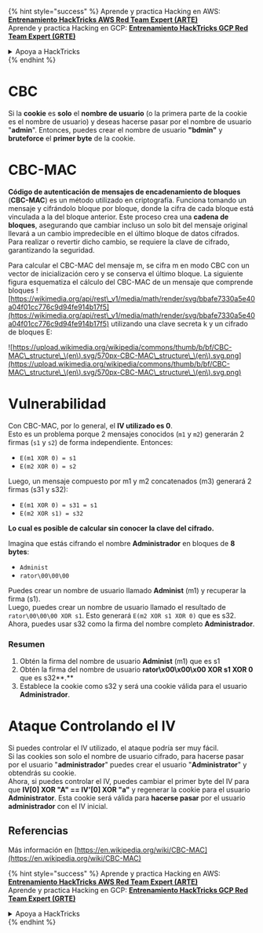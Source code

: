 {% hint style="success" %}
Aprende y practica Hacking en AWS:<img src="/.gitbook/assets/arte.png" alt="" data-size="line">[**Entrenamiento HackTricks AWS Red Team Expert (ARTE)**](https://training.hacktricks.xyz/courses/arte)<img src="/.gitbook/assets/arte.png" alt="" data-size="line">\
Aprende y practica Hacking en GCP: <img src="/.gitbook/assets/grte.png" alt="" data-size="line">[**Entrenamiento HackTricks GCP Red Team Expert (GRTE)**<img src="/.gitbook/assets/grte.png" alt="" data-size="line">](https://training.hacktricks.xyz/courses/grte)

<details>

<summary>Apoya a HackTricks</summary>

* ¡Revisa los [**planes de suscripción**](https://github.com/sponsors/carlospolop)!
* **Únete al** 💬 [**grupo de Discord**](https://discord.gg/hRep4RUj7f) o al [**grupo de telegram**](https://t.me/peass) o **síguenos** en **Twitter** 🐦 [**@hacktricks\_live**](https://twitter.com/hacktricks\_live)**.**
* **Comparte trucos de hacking enviando PRs a los repositorios de** [**HackTricks**](https://github.com/carlospolop/hacktricks) y [**HackTricks Cloud**](https://github.com/carlospolop/hacktricks-cloud).

</details>
{% endhint %}


# CBC

Si la **cookie** es **solo** el **nombre de usuario** (o la primera parte de la cookie es el nombre de usuario) y deseas hacerse pasar por el nombre de usuario "**admin**". Entonces, puedes crear el nombre de usuario **"bdmin"** y **bruteforce** el **primer byte** de la cookie.

# CBC-MAC

**Código de autenticación de mensajes de encadenamiento de bloques** (**CBC-MAC**) es un método utilizado en criptografía. Funciona tomando un mensaje y cifrándolo bloque por bloque, donde la cifra de cada bloque está vinculada a la del bloque anterior. Este proceso crea una **cadena de bloques**, asegurando que cambiar incluso un solo bit del mensaje original llevará a un cambio impredecible en el último bloque de datos cifrados. Para realizar o revertir dicho cambio, se requiere la clave de cifrado, garantizando la seguridad.

Para calcular el CBC-MAC del mensaje m, se cifra m en modo CBC con un vector de inicialización cero y se conserva el último bloque. La siguiente figura esquematiza el cálculo del CBC-MAC de un mensaje que comprende bloques ![https://wikimedia.org/api/rest\_v1/media/math/render/svg/bbafe7330a5e40a04f01cc776c9d94fe914b17f5](https://wikimedia.org/api/rest\_v1/media/math/render/svg/bbafe7330a5e40a04f01cc776c9d94fe914b17f5) utilizando una clave secreta k y un cifrado de bloques E:

![https://upload.wikimedia.org/wikipedia/commons/thumb/b/bf/CBC-MAC\_structure\_\(en\).svg/570px-CBC-MAC\_structure\_\(en\).svg.png](https://upload.wikimedia.org/wikipedia/commons/thumb/b/bf/CBC-MAC\_structure\_\(en\).svg/570px-CBC-MAC\_structure\_\(en\).svg.png)

# Vulnerabilidad

Con CBC-MAC, por lo general, el **IV utilizado es 0**.\
Esto es un problema porque 2 mensajes conocidos (`m1` y `m2`) generarán 2 firmas (`s1` y `s2`) de forma independiente. Entonces:

* `E(m1 XOR 0) = s1`
* `E(m2 XOR 0) = s2`

Luego, un mensaje compuesto por m1 y m2 concatenados (m3) generará 2 firmas (s31 y s32):

* `E(m1 XOR 0) = s31 = s1`
* `E(m2 XOR s1) = s32`

**Lo cual es posible de calcular sin conocer la clave del cifrado.**

Imagina que estás cifrando el nombre **Administrador** en bloques de **8 bytes**:

* `Administ`
* `rator\00\00\00`

Puedes crear un nombre de usuario llamado **Administ** (m1) y recuperar la firma (s1).\
Luego, puedes crear un nombre de usuario llamado el resultado de `rator\00\00\00 XOR s1`. Esto generará `E(m2 XOR s1 XOR 0)` que es s32.\
Ahora, puedes usar s32 como la firma del nombre completo **Administrador**.

### Resumen

1. Obtén la firma del nombre de usuario **Administ** (m1) que es s1
2. Obtén la firma del nombre de usuario **rator\x00\x00\x00 XOR s1 XOR 0** que es s32**.**
3. Establece la cookie como s32 y será una cookie válida para el usuario **Administrador**.

# Ataque Controlando el IV

Si puedes controlar el IV utilizado, el ataque podría ser muy fácil.\
Si las cookies son solo el nombre de usuario cifrado, para hacerse pasar por el usuario "**administrador**" puedes crear el usuario "**Administrator**" y obtendrás su cookie.\
Ahora, si puedes controlar el IV, puedes cambiar el primer byte del IV para que **IV\[0] XOR "A" == IV'\[0] XOR "a"** y regenerar la cookie para el usuario **Administrator**. Esta cookie será válida para **hacerse pasar** por el usuario **administrador** con el IV inicial.

## Referencias

Más información en [https://en.wikipedia.org/wiki/CBC-MAC](https://en.wikipedia.org/wiki/CBC-MAC)


{% hint style="success" %}
Aprende y practica Hacking en AWS:<img src="/.gitbook/assets/arte.png" alt="" data-size="line">[**Entrenamiento HackTricks AWS Red Team Expert (ARTE)**](https://training.hacktricks.xyz/courses/arte)<img src="/.gitbook/assets/arte.png" alt="" data-size="line">\
Aprende y practica Hacking en GCP: <img src="/.gitbook/assets/grte.png" alt="" data-size="line">[**Entrenamiento HackTricks GCP Red Team Expert (GRTE)**<img src="/.gitbook/assets/grte.png" alt="" data-size="line">](https://training.hacktricks.xyz/courses/grte)

<details>

<summary>Apoya a HackTricks</summary>

* ¡Revisa los [**planes de suscripción**](https://github.com/sponsors/carlospolop)!
* **Únete al** 💬 [**grupo de Discord**](https://discord.gg/hRep4RUj7f) o al [**grupo de telegram**](https://t.me/peass) o **síguenos** en **Twitter** 🐦 [**@hacktricks\_live**](https://twitter.com/hacktricks\_live)**.**
* **Comparte trucos de hacking enviando PRs a los repositorios de** [**HackTricks**](https://github.com/carlospolop/hacktricks) y [**HackTricks Cloud**](https://github.com/carlospolop/hacktricks-cloud).

</details>
{% endhint %}
